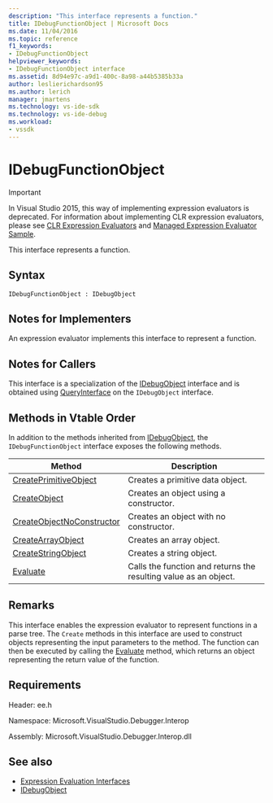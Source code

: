 ```yaml
---
description: "This interface represents a function."
title: IDebugFunctionObject | Microsoft Docs
ms.date: 11/04/2016
ms.topic: reference
f1_keywords:
- IDebugFunctionObject
helpviewer_keywords:
- IDebugFunctionObject interface
ms.assetid: 8d94e97c-a9d1-400c-8a98-a44b5385b33a
author: leslierichardson95
ms.author: lerich
manager: jmartens
ms.technology: vs-ide-sdk
ms.technology: vs-ide-debug
ms.workload:
- vssdk
---
```

# IDebugFunctionObject
> [!IMPORTANT]
> In Visual Studio 2015, this way of implementing expression evaluators is deprecated. For information about implementing CLR expression evaluators, please see [CLR Expression Evaluators](https://github.com/Microsoft/ConcordExtensibilitySamples/wiki/CLR-Expression-Evaluators) and [Managed Expression Evaluator Sample](https://github.com/Microsoft/ConcordExtensibilitySamples/wiki/Managed-Expression-Evaluator-Sample).

 This interface represents a function.

## Syntax

```
IDebugFunctionObject : IDebugObject
```

## Notes for Implementers
 An expression evaluator implements this interface to represent a function.

## Notes for Callers
 This interface is a specialization of the [IDebugObject](../../../extensibility/debugger/reference/idebugobject.md) interface and is obtained using [QueryInterface](/cpp/atl/queryinterface) on the `IDebugObject` interface.

## Methods in Vtable Order
 In addition to the methods inherited from [IDebugObject](../../../extensibility/debugger/reference/idebugobject.md), the `IDebugFunctionObject` interface exposes the following methods.

|Method|Description|
|------------|-----------------|
|[CreatePrimitiveObject](../../../extensibility/debugger/reference/idebugfunctionobject-createprimitiveobject.md)|Creates a primitive data object.|
|[CreateObject](../../../extensibility/debugger/reference/idebugfunctionobject-createobject.md)|Creates an object using a constructor.|
|[CreateObjectNoConstructor](../../../extensibility/debugger/reference/idebugfunctionobject-createobjectnoconstructor.md)|Creates an object with no constructor.|
|[CreateArrayObject](../../../extensibility/debugger/reference/idebugfunctionobject-createarrayobject.md)|Creates an array object.|
|[CreateStringObject](../../../extensibility/debugger/reference/idebugfunctionobject-createstringobject.md)|Creates a string object.|
|[Evaluate](../../../extensibility/debugger/reference/idebugfunctionobject-evaluate.md)|Calls the function and returns the resulting value as an object.|

## Remarks
 This interface enables the expression evaluator to represent functions in a parse tree. The `Create` methods in this interface are used to construct objects representing the input parameters to the method. The function can then be executed by calling the [Evaluate](../../../extensibility/debugger/reference/idebugfunctionobject-evaluate.md) method, which returns an object representing the return value of the function.

## Requirements
 Header: ee.h

 Namespace: Microsoft.VisualStudio.Debugger.Interop

 Assembly: Microsoft.VisualStudio.Debugger.Interop.dll

## See also
- [Expression Evaluation Interfaces](../../../extensibility/debugger/reference/expression-evaluation-interfaces.md)
- [IDebugObject](../../../extensibility/debugger/reference/idebugobject.md)
